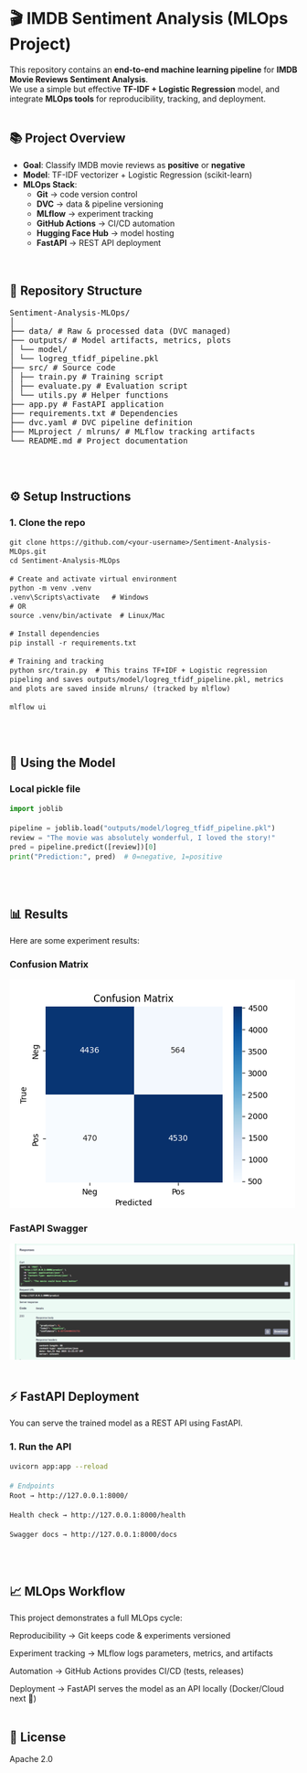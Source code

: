 # 🎬 IMDB Sentiment Analysis (MLOps Project)

This repository contains an **end-to-end machine learning pipeline** for **IMDB Movie Reviews Sentiment Analysis**.  
We use a simple but effective **TF-IDF + Logistic Regression** model, and integrate **MLOps tools** for reproducibility, tracking, and deployment.
<br /><br />

## 📚 Project Overview
- **Goal**: Classify IMDB movie reviews as **positive** or **negative**  
- **Model**: TF-IDF vectorizer + Logistic Regression (scikit-learn)  
- **MLOps Stack**:
  - **Git** → code version control  
  - **DVC** → data & pipeline versioning  
  - **MLflow** → experiment tracking  
  - **GitHub Actions** → CI/CD automation  
  - **Hugging Face Hub** → model hosting  
  - **FastAPI** → REST API deployment  
<br /><br />


## 📂 Repository Structure
<pre>
Sentiment-Analysis-MLOps/
│
├── data/ # Raw & processed data (DVC managed)
├── outputs/ # Model artifacts, metrics, plots
│ └── model/
│ └── logreg_tfidf_pipeline.pkl
├── src/ # Source code
│ ├── train.py # Training script
│ ├── evaluate.py # Evaluation script
│ └── utils.py # Helper functions
├── app.py # FastAPI application
├── requirements.txt # Dependencies
├── dvc.yaml # DVC pipeline definition
├── MLproject / mlruns/ # MLflow tracking artifacts
└── README.md # Project documentation
</pre>
<br /><br />


## ⚙️ Setup Instructions

### 1. Clone the repo
```
git clone https://github.com/<your-username>/Sentiment-Analysis-MLOps.git
cd Sentiment-Analysis-MLOps

# Create and activate virtual environment
python -m venv .venv
.venv\Scripts\activate   # Windows
# OR
source .venv/bin/activate  # Linux/Mac

# Install dependencies
pip install -r requirements.txt

# Training and tracking
python src/train.py  # This trains TF+IDF + Logistic regression pipeling and saves outputs/model/logreg_tfidf_pipeline.pkl, metrics and plots are saved inside mlruns/ (tracked by mlflow)

mlflow ui
```
<br /><br />


## 🧠 Using the Model

### Local pickle file
```python
import joblib

pipeline = joblib.load("outputs/model/logreg_tfidf_pipeline.pkl")
review = "The movie was absolutely wonderful, I loved the story!"
pred = pipeline.predict([review])[0]
print("Prediction:", pred)  # 0=negative, 1=positive
```
<br /><br />


## 📊 Results

Here are some experiment results:

### Confusion Matrix
![Confusion Matrix](screenshots/confusion_matrix.png)

### FastAPI Swagger
![FastAPI Swagger](screenshots/FastAPI_Swagger.png)
<br /><br />


## ⚡ FastAPI Deployment

You can serve the trained model as a REST API using FastAPI.

### 1. Run the API
```bash
uvicorn app:app --reload

# Endpoints
Root → http://127.0.0.1:8000/

Health check → http://127.0.0.1:8000/health

Swagger docs → http://127.0.0.1:8000/docs
```
<br /><br />


## 📈 MLOps Workflow

This project demonstrates a full MLOps cycle:

Reproducibility → Git keeps code & experiments versioned

Experiment tracking → MLflow logs parameters, metrics, and artifacts

Automation → GitHub Actions provides CI/CD (tests, releases)

Deployment → FastAPI serves the model as an API locally (Docker/Cloud next 🚀)
<br /><br />


## 📜 License

Apache 2.0


